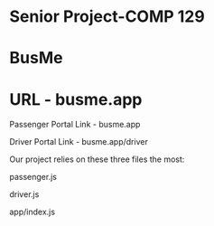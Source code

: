 # Senior Project-COMP 129
# BusMe
# URL - busme.app

Passenger Portal Link - busme.app

Driver Portal Link - busme.app/driver

Our project relies on these three files the most:

passenger.js

driver.js

app/index.js


